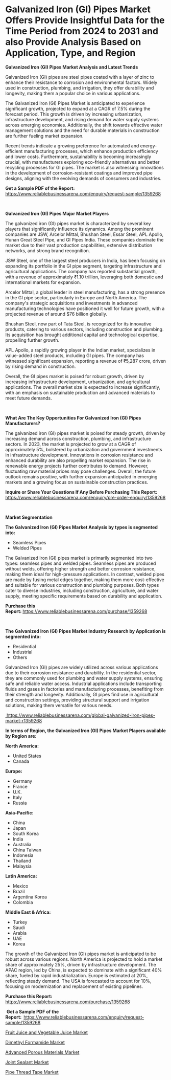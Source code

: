 <p><h1>Galvanized Iron (GI) Pipes Market Offers Provide Insightful Data for the Time Period from 2024 to 2031 and also Provide Analysis Based on Application, Type, and Region</h1></p><p><strong>Galvanized Iron (GI) Pipes Market Analysis and Latest Trends</strong></p>
<p><p>Galvanized Iron (GI) pipes are steel pipes coated with a layer of zinc to enhance their resistance to corrosion and environmental factors. Widely used in construction, plumbing, and irrigation, they offer durability and longevity, making them a popular choice in various applications.</p><p>The Galvanized Iron (GI) Pipes Market is anticipated to experience significant growth, projected to expand at a CAGR of 7.5% during the forecast period. This growth is driven by increasing urbanization, infrastructure development, and rising demand for water supply systems across emerging economies. Additionally, the shift towards effective water management solutions and the need for durable materials in construction are further fueling market expansion. </p><p>Recent trends indicate a growing preference for automated and energy-efficient manufacturing processes, which enhance production efficiency and lower costs. Furthermore, sustainability is becoming increasingly crucial, with manufacturers exploring eco-friendly alternatives and better recycling processes for GI pipes. The market is also witnessing innovations in the development of corrosion-resistant coatings and improved pipe designs, aligning with the evolving demands of consumers and industries.</p></p>
<p><strong>Get a Sample PDF of the Report:&nbsp;</strong> <a href="https://www.reliablebusinessarena.com/enquiry/request-sample/1359268">https://www.reliablebusinessarena.com/enquiry/request-sample/1359268</a></p>
<p>&nbsp;</p>
<p><strong>Galvanized Iron (GI) Pipes Major Market Players</strong></p>
<p><p>The galvanized iron (GI) pipes market is characterized by several key players that significantly influence its dynamics. Among the prominent companies are JSW, Arcelor Mittal, Bhushan Steel, Essar Steel, APL Apollo, Hunan Great Steel Pipe, and GI Pipes India. These companies dominate the market due to their vast production capabilities, extensive distribution networks, and strong brand recognition.</p><p>JSW Steel, one of the largest steel producers in India, has been focusing on expanding its portfolio in the GI pipe segment, targeting infrastructure and agricultural applications. The company has reported substantial growth, with a revenue of approximately ₹1.10 trillion, leveraging both domestic and international markets for expansion.</p><p>Arcelor Mittal, a global leader in steel manufacturing, has a strong presence in the GI pipe sector, particularly in Europe and North America. The company's strategic acquisitions and investments in advanced manufacturing technologies have positioned it well for future growth, with a projected revenue of around $76 billion globally.</p><p>Bhushan Steel, now part of Tata Steel, is recognized for its innovative products, catering to various sectors, including construction and plumbing. Its acquisition has brought additional capital and technological expertise, propelling further growth.</p><p>APL Apollo, a rapidly growing player in the Indian market, specializes in value-added steel products, including GI pipes. The company has witnessed significant expansion, reporting a revenue of ₹5,287 crore, driven by rising demand in construction.</p><p>Overall, the GI pipes market is poised for robust growth, driven by increasing infrastructure development, urbanization, and agricultural applications. The overall market size is expected to increase significantly, with an emphasis on sustainable production and advanced materials to meet future demands.</p></p>
<p>&nbsp;</p>
<p><strong>What Are The Key Opportunities For Galvanized Iron (GI) Pipes Manufacturers?</strong></p>
<p><p>The galvanized iron (GI) pipes market is poised for steady growth, driven by increasing demand across construction, plumbing, and infrastructure sectors. In 2023, the market is projected to grow at a CAGR of approximately 5%, bolstered by urbanization and government investments in infrastructure development. Innovations in corrosion resistance and enhanced durability are also propelling market expansion. The rise in renewable energy projects further contributes to demand. However, fluctuating raw material prices may pose challenges. Overall, the future outlook remains positive, with further expansion anticipated in emerging markets and a growing focus on sustainable construction practices.</p></p>
<p><strong>Inquire or Share Your Questions If Any Before Purchasing This Report:</strong> <a href="https://www.reliablebusinessarena.com/enquiry/pre-order-enquiry/1359268">https://www.reliablebusinessarena.com/enquiry/pre-order-enquiry/1359268</a></p>
<p>&nbsp;</p>
<p><strong>Market Segmentation</strong></p>
<p><strong>The Galvanized Iron (GI) Pipes Market Analysis by types is segmented into:</strong></p>
<p><ul><li>Seamless Pipes</li><li>Welded Pipes</li></ul></p>
<p><p>The Galvanized Iron (GI) pipes market is primarily segmented into two types: seamless pipes and welded pipes. Seamless pipes are produced without welds, offering higher strength and better corrosion resistance, making them ideal for high-pressure applications. In contrast, welded pipes are made by fusing metal edges together, making them more cost-effective and suitable for various construction and plumbing purposes. Both types cater to diverse industries, including construction, agriculture, and water supply, meeting specific requirements based on durability and application.</p></p>
<p><strong>Purchase this Report:&nbsp;</strong><a href="https://www.reliablebusinessarena.com/purchase/1359268">https://www.reliablebusinessarena.com/purchase/1359268</a></p>
<p>&nbsp;</p>
<p><strong>The Galvanized Iron (GI) Pipes Market Industry Research by Application is segmented into:</strong></p>
<p><ul><li>Residential</li><li>Industrial</li><li>Others</li></ul></p>
<p><p>Galvanized Iron (GI) pipes are widely utilized across various applications due to their corrosion resistance and durability. In the residential sector, they are commonly used for plumbing and water supply systems, ensuring safe and reliable water access. Industrial applications include transporting fluids and gases in factories and manufacturing processes, benefiting from their strength and longevity. Additionally, GI pipes find use in agricultural and construction settings, providing structural support and irrigation solutions, making them versatile for various needs.</p></p>
<p><a href="https://www.reliablebusinessarena.com/global-galvanized-iron-pipes-market-r1359268">&nbsp;https://www.reliablebusinessarena.com/global-galvanized-iron-pipes-market-r1359268</a></p>
<p><strong>In terms of Region, the Galvanized Iron (GI) Pipes Market Players available by Region are:</strong></p>
<p>
    <p> <strong> North America: </strong>
        <ul>
            <li>United States</li>
            <li>Canada</li>
        </ul>
        </p> 
    <p> <strong> Europe: </strong>
        <ul>
            <li>Germany</li>
            <li>France</li>
            <li>U.K.</li>
            <li>Italy</li>
            <li>Russia</li>
        </ul>
        </p> 
    <p> <strong> Asia-Pacific: </strong>
        <ul>
            <li>China</li>
            <li>Japan</li>
            <li>South Korea</li>
            <li>India</li>
            <li>Australia</li>
            <li>China Taiwan</li>
            <li>Indonesia</li>
            <li>Thailand</li>
            <li>Malaysia</li>
        </ul>
        </p> 
    <p> <strong> Latin America: </strong>
        <ul>
            <li>Mexico</li>
            <li>Brazil</li>
            <li>Argentina Korea</li>
            <li>Colombia</li>
        </ul>
        </p> 
    <p> <strong> Middle East & Africa: </strong>
        <ul>
            <li>Turkey</li>
            <li>Saudi</li>
            <li>Arabia</li>
            <li>UAE</li>
            <li>Korea</li>
        </ul>
    </p>
    </p>
<p><p>The growth of the Galvanized Iron (GI) pipes market is anticipated to be robust across various regions. North America is projected to hold a market share of approximately 25%, driven by infrastructure development. The APAC region, led by China, is expected to dominate with a significant 40% share, fueled by rapid industrialization. Europe is estimated at 20%, reflecting steady demand. The USA is forecasted to account for 10%, focusing on modernization and replacement of existing pipelines.</p></p>
<p><strong>Purchase this Report: </strong><a href="https://www.reliablebusinessarena.com/purchase/1359268">https://www.reliablebusinessarena.com/purchase/1359268</a></p>
<p>&nbsp;<strong>Get a Sample PDF of the Report:&nbsp;&nbsp;</strong><a href="https://www.reliablebusinessarena.com/enquiry/request-sample/1359268">https://www.reliablebusinessarena.com/enquiry/request-sample/1359268</a></p>
<p><strong></strong></p>
<p><p><a href="https://github.com/gulaimolin/Market-Research-Report-List-6/blob/main/fruit-juice-and-vegetable-juice-market.md">Fruit Juice and Vegetable Juice Market</a></p><p><a href="https://issuu.com/reportprime-2/docs/dimethyl-formamide-market-size-2030_1eecbd57469f51">Dimethyl Formamide Market</a></p><p><a href="https://issuu.com/reportprime-2/docs/advanced-porous-materials-market-si_6dc942dfdde7d4">Advanced Porous Materials Market</a></p><p><a href="https://www.linkedin.com/pulse/joint-sealant-industry-sector-new-technologies-market-xmvrc?trackingId=hc8v68MRQOG5DdaMvr8Vqg%3D%3D">Joint Sealant Market</a></p><p><a href="https://www.linkedin.com/pulse/insights-pipe-thread-tape-market-size-which-expanding-uftsc?trackingId=dj24S9r%2BRrujEI%2FHRQ62NA%3D%3D">Pipe Thread Tape Market</a></p></p>